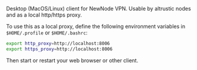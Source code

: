 Desktop (MacOS/Linux) client for NewNode VPN.   Usable by altrustic nodes and as a local http/https proxy.

To use this as a local proxy, define the following environment variables in `$HOME/.profile` or `$HOME/.bashrc`:
```bash
export http_proxy=http://localhost:8006
export https_proxy=http://localhost:8006
```
Then start or restart your web browser or other client.

